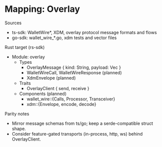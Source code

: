 # Mapping: Overlay

Sources
- ts-sdk: WalletWire*, XDM, overlay protocol message formats and flows
- go-sdk: wallet_wire_*.go, xdm tests and vector files

Rust target (rs-sdk)
- Module: overlay
  - Types
    - OverlayMessage { kind: String, payload: Vec<u8> }
    - WalletWireCall, WalletWireResponse (planned)
    - XdmEnvelope (planned)
  - Traits
    - OverlayClient { send, receive }
  - Components (planned)
    - wallet_wire::{Calls, Processor, Transceiver}
    - xdm::{Envelope, encode, decode}

Parity notes
- Mirror message schemas from ts/go; keep a serde-compatible struct shape.
- Consider feature-gated transports (in-process, http, ws) behind OverlayClient.
